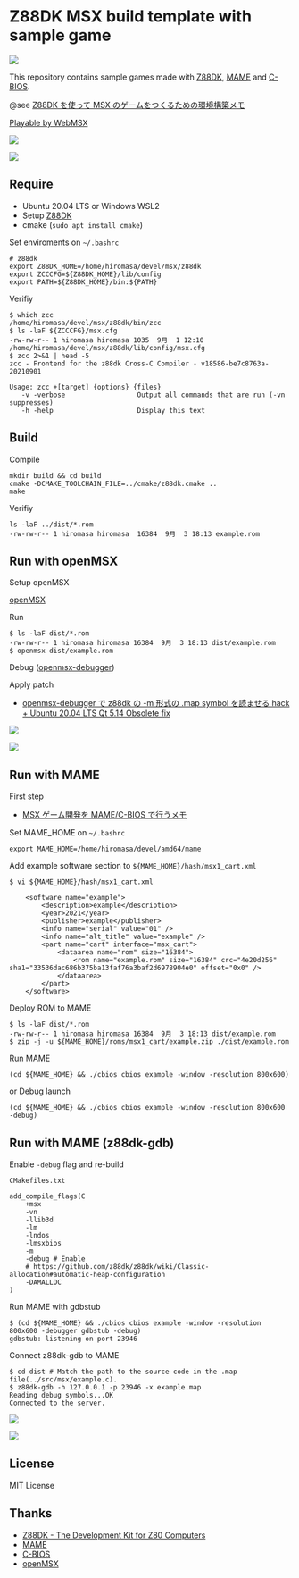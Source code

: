 # Z88DK MSX build template with sample game

![](https://github.com/h1romas4/z88dk-msx-template/workflows/Build/badge.svg)

This repository contains sample games made with [Z88DK](https://github.com/z88dk/z88dk), [MAME](https://www.mamedev.org/) and [C-BIOS](http://cbios.sourceforge.net/).

@see [Z88DK を使って MSX のゲームをつくるための環境構築メモ](https://maple4estry.netlify.app/z88dk-msx/)

[Playable by WebMSX](https://webmsx.org/cbios/?MACHINE=MSX2J&ROM=https://github.com/h1romas4/z88dk-msx-template/releases/download/v1.0.1/example.rom)

![](https://raw.githubusercontent.com/h1romas4/z88dk-msx-template/main/docs/images/ponpon-01.png)

![](https://raw.githubusercontent.com/h1romas4/z88dk-msx-template/main/docs/images/ponpon-02.png)

## Require

- Ubuntu 20.04 LTS or Windows WSL2
- Setup [Z88DK](https://github.com/z88dk/z88dk/wiki/installation#linux--unix)
- cmake (`sudo apt install cmake`)

Set enviroments on `~/.bashrc`

```
# z88dk
export Z88DK_HOME=/home/hiromasa/devel/msx/z88dk
export ZCCCFG=${Z88DK_HOME}/lib/config
export PATH=${Z88DK_HOME}/bin:${PATH}
```

Verifiy

```
$ which zcc
/home/hiromasa/devel/msx/z88dk/bin/zcc
$ ls -laF ${ZCCCFG}/msx.cfg
-rw-rw-r-- 1 hiromasa hiromasa 1035  9月  1 12:10 /home/hiromasa/devel/msx/z88dk/lib/config/msx.cfg
$ zcc 2>&1 | head -5
zcc - Frontend for the z88dk Cross-C Compiler - v18586-be7c8763a-20210901

Usage: zcc +[target] {options} {files}
   -v -verbose                  Output all commands that are run (-vn suppresses)
   -h -help                     Display this text
```

## Build

Compile

```
mkdir build && cd build
cmake -DCMAKE_TOOLCHAIN_FILE=../cmake/z88dk.cmake ..
make
```

Verifiy

```
ls -laF ../dist/*.rom
-rw-rw-r-- 1 hiromasa hiromasa  16384  9月  3 18:13 example.rom
```

## Run with openMSX

Setup openMSX

[openMSX](https://openmsx.org/)

Run

```
$ ls -laF dist/*.rom
-rw-rw-r-- 1 hiromasa hiromasa 16384  9月  3 18:13 dist/example.rom
$ openmsx dist/example.rom
```

Debug ([openmsx-debugger](https://github.com/openMSX/debugger))

Apply patch

-  [openmsx-debugger で z88dk の -m 形式の .map symbol を読ませる hack + Ubuntu 20.04 LTS Qt 5.14 Obsolete fix](https://gist.github.com/h1romas4/5f6579fcaad77cab3413ff437188a2f2)

![](https://raw.githubusercontent.com/h1romas4/z88dk-msx-template/main/docs/images/openmsx-debugger-02.png)

![](https://raw.githubusercontent.com/h1romas4/z88dk-msx-template/main/docs/images/openmsx-debugger-01.png)

## Run with MAME

First step

- [MSX ゲーム開発を MAME/C-BIOS で行うメモ](https://maple4estry.netlify.app/mame-msx-cbios/)

Set MAME_HOME on `~/.bashrc`

```
export MAME_HOME=/home/hiromasa/devel/amd64/mame
```

Add example software section to `${MAME_HOME}/hash/msx1_cart.xml`

```
$ vi ${MAME_HOME}/hash/msx1_cart.xml

	<software name="example">
		<description>example</description>
		<year>2021</year>
		<publisher>example</publisher>
		<info name="serial" value="01" />
		<info name="alt_title" value="example" />
		<part name="cart" interface="msx_cart">
			<dataarea name="rom" size="16384">
				<rom name="example.rom" size="16384" crc="4e20d256" sha1="33536dac686b375ba13faf76a3baf2d6978904e0" offset="0x0" />
			</dataarea>
		</part>
	</software>
```

Deploy ROM to MAME

```
$ ls -laF dist/*.rom
-rw-rw-r-- 1 hiromasa hiromasa 16384  9月  3 18:13 dist/example.rom
$ zip -j -u ${MAME_HOME}/roms/msx1_cart/example.zip ./dist/example.rom
```

Run MAME

```
(cd ${MAME_HOME} && ./cbios cbios example -window -resolution 800x600)
```

or Debug launch

```
(cd ${MAME_HOME} && ./cbios cbios example -window -resolution 800x600 -debug)
```

## Run with MAME (z88dk-gdb)

Enable `-debug` flag and re-build

`CMakefiles.txt`

```
add_compile_flags(C
    +msx
    -vn
    -llib3d
    -lm
    -lndos
    -lmsxbios
    -m
    -debug # Enable
    # https://github.com/z88dk/z88dk/wiki/Classic-allocation#automatic-heap-configuration
    -DAMALLOC
)
```

Run MAME with gdbstub

```
$ (cd ${MAME_HOME} && ./cbios cbios example -window -resolution 800x600 -debugger gdbstub -debug)
gdbstub: listening on port 23946
```

Connect z88dk-gdb to MAME

```
$ cd dist # Match the path to the source code in the .map file(../src/msx/example.c).
$ z88dk-gdb -h 127.0.0.1 -p 23946 -x example.map
Reading debug symbols...OK
Connected to the server.
```

![](https://raw.githubusercontent.com/h1romas4/z88dk-msx-template/main/docs/images/z88dk-gdb-01.png)

![](https://raw.githubusercontent.com/h1romas4/z88dk-msx-template/main/docs/images/z88dk-gdb-02.png)

## License

MIT License

## Thanks

- [Z88DK - The Development Kit for Z80 Computers](https://github.com/z88dk/z88dk)
- [MAME](https://www.mamedev.org/)
- [C-BIOS](http://cbios.sourceforge.net/)
- [openMSX](https://openmsx.org/)
